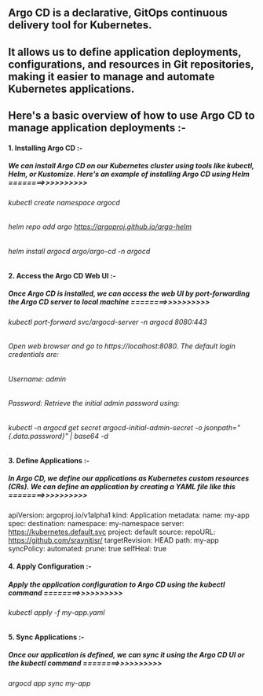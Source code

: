 ## Argo CD is a declarative, GitOps continuous delivery tool for Kubernetes.

## It allows us to define application deployments, configurations, and resources in Git repositories, making it easier to manage and automate Kubernetes applications.

## Here's a basic overview of how to use Argo CD to manage application deployments :-

####   1. Installing Argo CD :-
#####  We can install Argo CD on our Kubernetes cluster using tools like kubectl, Helm, or Kustomize. Here's an example of installing Argo CD using Helm ========>>>>>>>>>>
###### kubectl create namespace argocd
###### helm repo add argo https://argoproj.github.io/argo-helm
###### helm install argocd argo/argo-cd -n argocd

####   2. Access the Argo CD Web UI :-
#####  Once Argo CD is installed, we can access the web UI by port-forwarding the Argo CD server to local machine ========>>>>>>>>>>
###### kubectl port-forward svc/argocd-server -n argocd 8080:443
###### Open web browser and go to https://localhost:8080. The default login credentials are:
###### Username: admin
###### Password: Retrieve the initial admin password using:
###### kubectl -n argocd get secret argocd-initial-admin-secret -o jsonpath="{.data.password}" | base64 -d

#### 3. Define Applications :-
#####   In Argo CD, we define our applications as Kubernetes custom resources (CRs). We can define an application by creating a YAML file like this ========>>>>>>>>>>

apiVersion: argoproj.io/v1alpha1
kind: Application
metadata:
  name: my-app
spec:
  destination:
    namespace: my-namespace
    server: https://kubernetes.default.svc
  project: default
  source:
    repoURL: https://github.com/sraynitjsr/<repo>
    targetRevision: HEAD
    path: my-app
  syncPolicy:
    automated:
      prune: true
      selfHeal: true

#### 4. Apply Configuration :-
#####   Apply the application configuration to Argo CD using the kubectl command ========>>>>>>>>>>
######  kubectl apply -f my-app.yaml

#### 5. Sync Applications :-
#####   Once our application is defined, we can sync it using the Argo CD UI or the kubectl command ========>>>>>>>>>>
######  argocd app sync my-app

